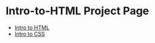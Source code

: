 # Intro-to-HTML Project Page

<ul>
    <li><a href="intro_to_html/index.html" target="_blank">Intro to HTML</a>
    </li>
    <li><a href="html5_intro_css/index.html" target="_blank">Intro to CSS<a>
    </li>
</ul>